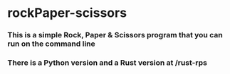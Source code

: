 # rockPaper-scissors

### This is a simple Rock, Paper & Scissors program that you can run on the command line

### There is a Python version and a Rust version at /rust-rps
